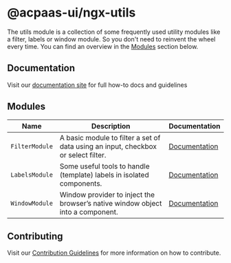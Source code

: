 # @acpaas-ui/ngx-utils

The utils module is a collection of some frequently used utility modules like a filter, labels or window module. So you don't need to reinvent the wheel every time.
You can find an overview in the [Modules](#modules) section below.

## Documentation

Visit our [documentation site](https://antwerp-ui.digipolis.be/) for full how-to docs and guidelines

## <a name="modules"></a>Modules

| Name         | Description | Documentation |
| -----------  | ------ | -------------------------- |
| `FilterModule` | A basic module to filter a set of data using an input, checkbox or select filter. | [Documentation](src/lib/filter/README.md) |
| `LabelsModule` | Some useful tools to handle (template) labels in isolated components. | [Documentation](src/lib/labels/README.md) |
| `WindowModule` | Window provider to inject the browser’s native window object into a component. | [Documentation](src/lib/window/README.md) |

## Contributing

Visit our [Contribution Guidelines](../../CONTRIBUTING.md) for more information on how to contribute.

